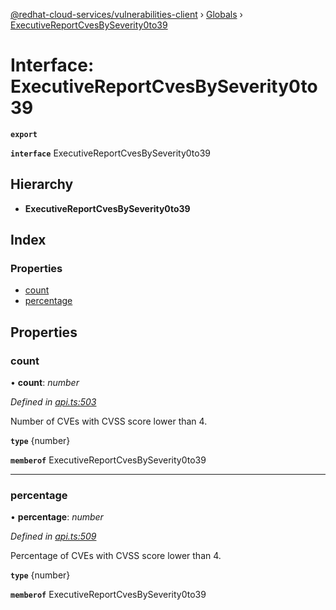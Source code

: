 [@redhat-cloud-services/vulnerabilities-client](../README.md) › [Globals](../globals.md) › [ExecutiveReportCvesBySeverity0to39](executivereportcvesbyseverity0to39.md)

# Interface: ExecutiveReportCvesBySeverity0to39

**`export`** 

**`interface`** ExecutiveReportCvesBySeverity0to39

## Hierarchy

* **ExecutiveReportCvesBySeverity0to39**

## Index

### Properties

* [count](executivereportcvesbyseverity0to39.md#count)
* [percentage](executivereportcvesbyseverity0to39.md#percentage)

## Properties

###  count

• **count**: *number*

*Defined in [api.ts:503](https://github.com/RedHatInsights/javascript-clients/blob/master/packages/vulnerabilities/api.ts#L503)*

Number of CVEs with CVSS score lower than 4.

**`type`** {number}

**`memberof`** ExecutiveReportCvesBySeverity0to39

___

###  percentage

• **percentage**: *number*

*Defined in [api.ts:509](https://github.com/RedHatInsights/javascript-clients/blob/master/packages/vulnerabilities/api.ts#L509)*

Percentage of CVEs with CVSS score lower than 4.

**`type`** {number}

**`memberof`** ExecutiveReportCvesBySeverity0to39
